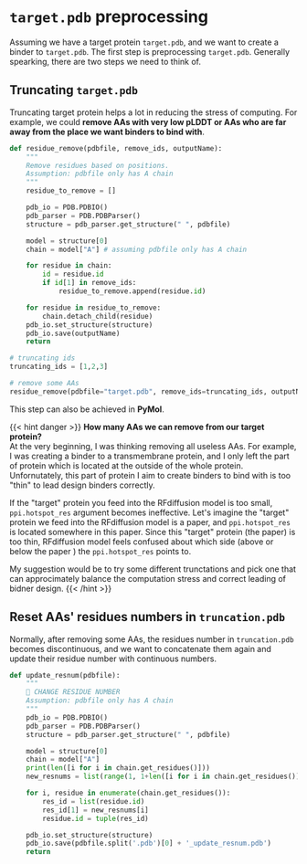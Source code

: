 # `target.pdb` preprocessing

Assuming we have a target protein `target.pdb`, and we want to create a binder to `target.pdb`. The first step is preprocessing `target.pdb`. Generally spearking, there are two steps we need to think of.

## Truncating `target.pdb` 
Truncating target protein helps a lot in reducing the stress of computing. For example, we could **remove AAs with very low pLDDT or AAs who are far away from the place we want binders to bind with**. 

```python
def residue_remove(pdbfile, remove_ids, outputName):
    """
    Remove residues based on positions.
    Assumption: pdbfile only has A chain
    """
    residue_to_remove = []

    pdb_io = PDB.PDBIO()
    pdb_parser = PDB.PDBParser()
    structure = pdb_parser.get_structure(" ", pdbfile)

    model = structure[0]
    chain = model["A"] # assuming pdbfile only has A chain

    for residue in chain:
        id = residue.id
        if id[1] in remove_ids: 
            residue_to_remove.append(residue.id)

    for residue in residue_to_remove:
        chain.detach_child(residue)
    pdb_io.set_structure(structure)
    pdb_io.save(outputName)
    return 

# truncating ids
truncating_ids = [1,2,3]

# remove some AAs
residue_remove(pdbfile="target.pdb", remove_ids=truncating_ids, outputName="truncation.pdb")
```
This step can also be achieved in **PyMol**.

{{< hint danger >}}
**How many AAs we can remove from our target protein?**  
At the very beginning, I was thinking removing all useless AAs. For example, I was creating a binder to a transmembrane protein, and I only left the part of protein which is located at the outside of the whole protein. Unfornutately, this part of protein I aim to create binders to bind with is too "thin" to lead design binders correctly.

If the "target" protein you feed into the RFdiffusion model is too small, `ppi.hotspot_res` argument becomes ineffective. Let's imagine the "target" protein we feed into the RFdiffusion model is a paper, and `ppi.hotspot_res` is located somewhere in this paper. Since this "target" protein (the paper) is too thin, RFdiffusion model feels confused about which side (above or below the paper ) the `ppi.hotspot_res` points to.

My suggestion would be to try some different trunctations and pick one that can approcimately balance the computation stress and correct leading of bidner design.
{{< /hint >}}


## Reset AAs' residues numbers in `truncation.pdb`
Normally, after removing some AAs, the residues number in `truncation.pdb` becomes discontinuous, and we want to concatenate them again and update their residue number with continuous numbers.

```python
def update_resnum(pdbfile):
    """
    🌟 CHANGE RESIDUE NUMBER
    Assumption: pdbfile only has A chain
    """
    pdb_io = PDB.PDBIO()
    pdb_parser = PDB.PDBParser()
    structure = pdb_parser.get_structure(" ", pdbfile)

    model = structure[0]
    chain = model["A"]
    print(len([i for i in chain.get_residues()]))
    new_resnums = list(range(1, 1+len([i for i in chain.get_residues()])))

    for i, residue in enumerate(chain.get_residues()):
        res_id = list(residue.id)
        res_id[1] = new_resnums[i]
        residue.id = tuple(res_id)

    pdb_io.set_structure(structure)
    pdb_io.save(pdbfile.split('.pdb')[0] + '_update_resnum.pdb')
    return
```